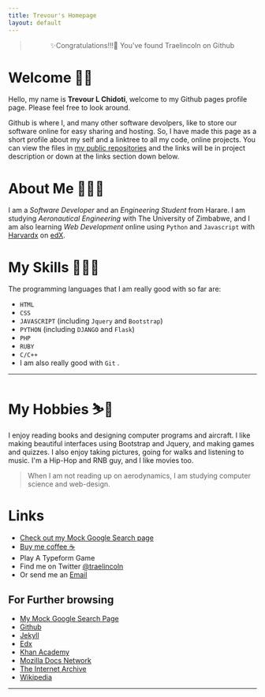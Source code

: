 ```yaml
---
title: Trevour's Homepage
layout: default
---
```


<blockquote class="alert alert-info description" style = "text-align: center" >✨Congratulations!!!🎉 You've found Traelincoln on Github <i class="bi bi-github"></i></blockquote>

# Welcome 👋🏿
Hello, my name is **Trevour L Chidoti**, welcome to my Github pages profile page. Please feel free to look around. 

Github is where I, and many other software devolpers, like to store our software online for easy sharing and hosting. So, I have made this page as a short profile about my self and a linktree to all my code, online projects.
You can view the files in [my public repositories][2] and the links will be in project description or down at the links section down below.

# About Me 👨🏿‍💻
I am a _Software Developer_ and an _Engineering Student_ from Harare.
I am studying _Aeronautical Engineering_ with The University of Zimbabwe, and I am also learning _Web Development_ online using `Python` and `Javascript` with [Harvardx][11] on [edX][10]. 

# My Skills 👨🏿‍💻

The programming languages that I am really good with so far are:

- ```HTML```
- ```CSS```
- ```JAVASCRIPT``` (including ```Jquery``` and ```Bootstrap```)
- ```PYTHON``` (including ```DJANGO``` and ```Flask```)
- ```PHP```
- ```RUBY```
- ```C/C++```
- I am also really good with ```Git``` <i class="bi bi-git text-danger"></i>.

---

# My Hobbies ⛷️🎿

I enjoy reading books and designing computer programs and aircraft. I like making beautiful interfaces using Bootstrap and Jquery, and making games and quizzes. I also enjoy taking pictures, going for walks and listening to music. I'm a Hip-Hop and RNB guy, and I like movies too.

> When I am not reading up on aerodynamics, I am studying computer science and web-design.


# Links

- [Check out my Mock Google Search page](https://traelincoln.github.io/cs50w-websites/)
- [Buy me coffee ☕][7]
- <a style="text-decoration: none" href="{{ '/games/typeform1.html' | relative_url }}"> Play A Typeform Game <i class="bi bi-dice-5-fill"></i>
- Find me on Twitter [@traelincoln <i class="bi bi-twitter"></i>][8]
- Or send me an <a href="#contact">Email <i class="bi bi-send-plus-fill"></i></a>

## For Further browsing

  - [My Mock Google Search Page](https://traelincoln.github.io/cs50w-websites) 
  - [Github](https://github.com)
  - [Jekyll](https://jekyllrb.com/)
  - [Edx](https://edx.org) 
  - [Khan Academy](https://khanacademy.org) 
  - [Mozilla Docs Network](https://developer.mozilla.org/en-US/) 
  - [The Internet Archive](https://archive.org) 
  - [Wikipedia](https://www.wikipedia.org) 
  

---

[1]: https://traelincoln.github.io/traelincoln
[2]: https://github.com/traelincoln
[3]: https://github.com/traelincoln/cs50w-websites
[4]: https://github.com/traelincoln/cs50w-websites/docs
[5]: https://trevourchidoti.me
[6]: https://docs.github.com
[7]: https://www.buymeacoffee.com/thetraelinO
[8]: https://www.twitter.com/traelincoln
[9]: {{site.typeforms.first.url}}
[10]: https://edx.org/cs50
[11]: https://cs50.harvard.edu/web/2020

